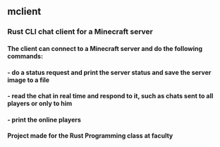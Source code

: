 ## mclient
### Rust CLI chat client for a Minecraft server

#### The client can connect to a Minecraft server and do the following commands:
#### - do a status request and print the server status and save the server image to a file
#### - read the chat in real time and respond to it, such as chats sent to all players or only to him
#### - print the online players

#### Project made for the Rust Programming class at faculty
